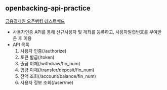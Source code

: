 ## openbacking-api-practice
[금융결제원 오픈뱅킹 테스트베드](https://developers.open-platform.or.kr/)
* 사용자인증 API를 통해 신규사용자 및 계좌를 등록하고, 사용자일련번호를 부여받은 후 이용
* API 목록
  1. 사용자 인증(/authorize)
  2. 토큰 발급(/token)
  3. 출금 이체(/withdraw/fin_num)
  4. 입금 이체(/transfer/deposit/fin_num)
  5. 잔액 조회(/account/balance/fin_num)
  6. 사용자 정보 조회(/user/me)
